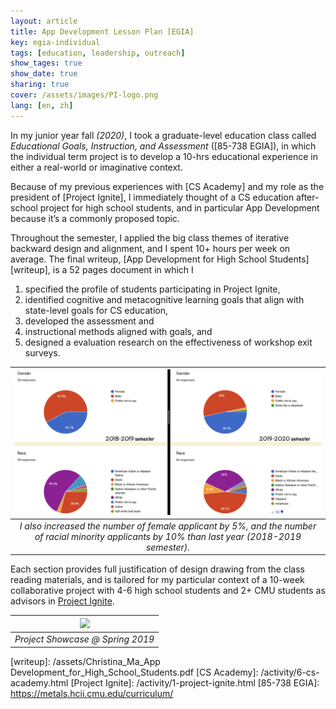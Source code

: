 ```yaml
---
layout: article
title: App Development Lesson Plan [EGIA]
key: egia-individual
tags: [education, leadership, outreach]
show_tages: true
show_date: true
sharing: true
cover: /assets/images/PI-logo.png
lang: [en, zh]
---
```


In my junior year fall *(2020)*, I took a graduate-level education class called *Educational Goals, Instruction, and Assessment* ([85-738 EGIA]), in which the individual term project is to develop a 10-hrs educational experience in either a real-world or imaginative context. 

<!--more-->

Because of my previous experiences with [CS Academy] and my role as the president of [Project Ignite], I immediately thought of a CS education after-school project for high school students, and in particular App Development because it’s a commonly proposed topic. 

Throughout the semester, I applied the big class themes of iterative backward design and alignment, and I spent 10+ hours per week on average. The final writeup, [App Development for High School Students][writeup], is a 52 pages document in which I 

1. specified the profile of students participating in Project Ignite, 
2. identified cognitive and metacognitive learning goals that align with state-level goals for CS education, 
3. developed the assessment and 
4. instructional methods aligned with goals, and 
5. designed a evaluation research on the effectiveness of workshop exit surveys. 

|![](/assets/images/PI-diversity.png)|
|:--:| 
| *I also increased the number of female applicant by 5%, and the number of racial minority applicants by 10% than last year (2018-2019 semester).* |

Each section provides full justification of design drawing from the class reading materials, and is tailored for my particular context of a 10-week collaborative project with 4-6 high school students and 2+ CMU students as advisors in [Project Ignite][PI].

|![](/assets/images/PI-photo.png)|
|:--:| 
| *Project Showcase @ Spring 2019* |


[PI]: https://projectignitecmu.org/
[writeup]: /assets/Christina_Ma_App Development_for_High_School_Students.pdf
[CS Academy]: /activity/6-cs-academy.html
[Project Ignite]: /activity/1-project-ignite.html
[85-738 EGIA]: https://metals.hcii.cmu.edu/curriculum/
